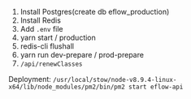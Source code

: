 1. Install Postgres(create db eflow_production)
2. Install Redis
3. Add `.env` file
4. yarn start / production
5. redis-cli flushall
6. yarn run dev-prepare / prod-prepare
7. `/api/renewClasses`

Deployment:
`/usr/local/stow/node-v8.9.4-linux-x64/lib/node_modules/pm2/bin/pm2 start eflow-api`

